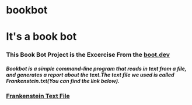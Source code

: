 # bookbot

# It's a book bot
### This Book Bot Project is the Excercise From the [boot.dev](https://www.boot.dev)
##### Bookbot is a simple command-line program that reads in text from a file, and generates a report about the text.The text file we used is called Frankenstein.txt(You can find the link below).

### [Frankenstein Text File](https://raw.githubusercontent.com/asweigart/codebreaker/master/frankenstein.txt)

